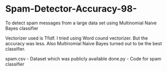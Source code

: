 # Spam-Detector-Accuracy-98-
To detect spam messages from a large data set using Multinomial Naive Bayes classifier

Vectorizer used is Tfidf. I tried using Word cound vectorizer. But the accuracy was less. 
Also Multinomial Naive Bayes turned out to be the best classifier. 

spam.csv - Dataset which was publicly available
done.py - Code for spam classifier
